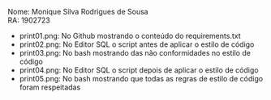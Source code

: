 Nome: Monique Silva Rodrigues de Sousa  
RA: 1902723  

- print01.png: No Github mostrando o conteúdo do requirements.txt  
- print02.png: No Editor SQL o script antes de aplicar o estilo de código  
- print03.png: No bash mostrando das não conformidades no estilo de código  
- print04.png: No Editor SQL o script depois de aplicar o estilo de código  
- print05.png: No bash mostrando que todas as regras de estilo de código foram respeitadas  

